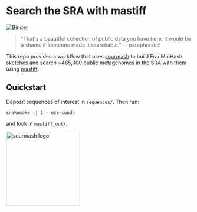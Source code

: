 # Search the SRA with mastiff

[![Binder](https://mybinder.org/badge_logo.svg)](https://mybinder.org/v2/gh/sourmash-bio/2022-search-sra-with-mastiff/stable?labpath=interpret-sra-live.ipynb)

>"That's a beautiful collection of public data you have here, it would
>be a shame if someone made it searchable." -- paraphrased

This repo provides a workflow that uses
[sourmash](https://github.com/sourmash-bio/sourmash) to build
FracMinHash sketches and search ~485,000 public metagenomes in the
SRA with them using
[mastiff](https://github.com/sourmash-bio/mastiff).

## Quickstart

Deposit sequences of interest in `sequences/`. Then run:

```
snakemake -j 1 --use-conda
```

and look in `mastiff_out/`.

<a href="https://sourmash.readthedocs.io"><img src="https://sourmash.readthedocs.io/en/latest/_static/logo.png" alt="sourmash logo" width="200" height="200"> </a>

